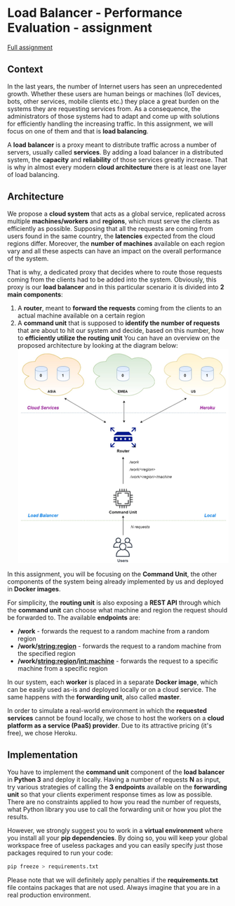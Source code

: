 # Load Balancer - Performance Evaluation - assignment
[Full assignment](https://ocw.cs.pub.ro/courses/ep/teme/01)

## Context
In the last years, the number of Internet users has seen an unprecedented growth. Whether these users are human beings or machines (IoT devices, bots, other services, mobile clients etc.) they place a great burden on the systems they are requesting services from. As a consequence, the administrators of those systems had to adapt and come up with solutions for efficiently handling the increasing traffic. In this assignment, we will focus on one of them and that is **load balancing**.

A **load balancer** is a proxy meant to distribute traffic across a number of servers, usually called **services**. By adding a load balancer in a distributed system, the **capacity** and **reliability** of those services greatly increase. That is why in almost every modern **cloud architecture** there is at least one layer of load balancing.
## Architecture
We propose a **cloud system** that acts as a global service, replicated across multiple **machines/workers** and **regions**, which must serve the clients as efficiently as possible. Supposing that all the requests are coming from users found in the same country, the **latencies** expected from the cloud regions differ. Moreover, the **number of machines** available on each region vary and all these aspects can have an impact on the overall performance of the system.

That is why, a dedicated proxy that decides where to route those requests coming from the clients had to be added into the system. Obviously, this proxy is our **load balancer** and in this particular scenario it is divided into **2 main components**:
1. A **router**, meant to **forward the requests** coming from the clients to an actual machine available on a certain region
1. A **command unit** that is supposed to **identify the number of requests** that are about to hit our system and decide, based on this number, how to **efficiently utilize the routing unit**
You can have an overview on the proposed architecture by looking at the diagram below:
![Architecture](load_balancer_architecture.jpg)

In this assignment, you will be focusing on the **Command Unit**, the other components of the system being already implemented by us and deployed in **Docker images**.

For simplicity, the **routing unit** is also exposing a **REST API** through which the **command unit** can choose what machine and region the request should be forwarded to. The available **endpoints** are:
* **/work** - forwards the request to a random machine from a random region
* **/work/<string:region>** - forwards the request to a random machine from the specified region
* **/work/<string:region>/<int:machine>** - forwards the request to a specific machine from a specific region

In our system, each **worker** is placed in a separate **Docker image**, which can be easily used as-is and deployed locally or on a cloud service. The same happens with the **forwarding unit**, also called **master**.

In order to simulate a real-world environment in which the **requested services** cannot be found locally, we chose to host the workers on a **cloud platform as a service (PaaS) provider**. Due to its attractive pricing (it's free), we chose Heroku.

## Implementation
You have to implement the **command unit** component of the **load balancer** in **Python 3** and deploy it locally. Having a number of requests **N** as input, try various strategies of calling the **3 endpoints** available on the **forwarding unit** so that your clients experiment response times as low as possible. There are no constraints applied to how you read the number of requests, what Python library you use to call the forwarding unit or how you plot the results.

However, we strongly suggest you to work in a **virtual environment** where you install all your **pip dependencies**. By doing so, you will keep your global workspace free of useless packages and you can easily specify just those packages required to run your code:
```bash
pip freeze > requirements.txt
```
Please note that we will definitely apply penalties if the **requirements.txt** file contains packages that are not used. Always imagine that you are in a real production environment.
